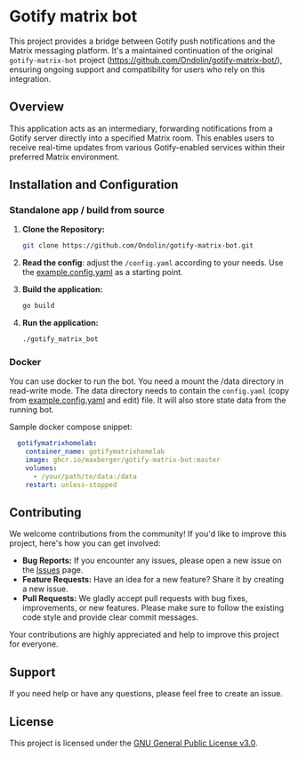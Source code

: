 # Gotify matrix bot

This project provides a  bridge between Gotify push notifications and the Matrix messaging platform. It's a maintained continuation of the original `gotify-matrix-bot` project (<https://github.com/Ondolin/gotify-matrix-bot/>), ensuring ongoing support and compatibility for users who rely on this integration.

## Overview

This application acts as an intermediary, forwarding notifications from a Gotify server directly into a specified Matrix room. This enables users to receive real-time updates from various Gotify-enabled services within their preferred Matrix environment.

## Installation and Configuration

### Standalone app / build from source

1. **Clone the Repository:**

    ```bash
    git clone https://github.com/Ondolin/gotify-matrix-bot.git
    ```

2. **Read the config**: adjust the `/config.yaml` according to your needs. Use the [example.config.yaml](example.config.yaml) as a starting point.
3. **Build the application:**

    ```bash
    go build
    ```

4. **Run the application:**

    ```bash
    ./gotify_matrix_bot
    ```

### Docker

You can use docker to run the bot. You need a mount the /data directory in read-write mode. The data directory needs to contain the `config.yaml` (copy from [example.config.yaml](example.config.yaml) and edit) file. It will also store state data from the running bot.

Sample docker compose snippet:

```yaml
  gotifymatrixhomelab:
    container_name: gotifymatrixhomelab
    image: ghcr.io/maxberger/gotify-matrix-bot:master
    volumes:
      - /your/path/to/data:/data
    restart: unless-stopped    
```

## Contributing

We welcome contributions from the community! If you'd like to improve this project, here's how you can get involved:

* **Bug Reports:** If you encounter any issues, please open a new issue on the [Issues](https://github.com/maxberger/gotify-matrix-bot/issues) page.
* **Feature Requests:** Have an idea for a new feature? Share it by creating a new issue.
* **Pull Requests:** We gladly accept pull requests with bug fixes, improvements, or new features. Please make sure to follow the existing code style and provide clear commit messages.

Your contributions are highly appreciated and help to improve this project for everyone.

## Support

If you need help or have any questions, please feel free to create an issue.

## License

This project is licensed under the [GNU General Public License v3.0](LICENSE).
